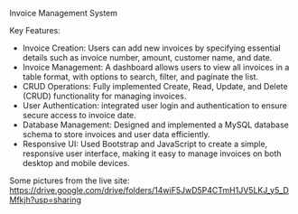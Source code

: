 Invoice Management System


Key Features:
- Invoice Creation: Users can add new invoices by specifying essential details such as invoice number, amount, customer name, and date.
- Invoice Management: A dashboard allows users to view all invoices in a table format, with options to search, filter, and paginate the list.
- CRUD Operations: Fully implemented Create, Read, Update, and Delete (CRUD) functionality for managing invoices.
- User Authentication: integrated user login and authentication to ensure secure access to invoice date.
- Database Management: Designed and implemented a MySQL database schema to store invoices and user data efficiently.
- Responsive UI: Used Bootstrap and JavaScript to create a simple, responsive user interface, making it easy to manage invoices on both desktop and mobile devices.

Some pictures from the live site:
https://drive.google.com/drive/folders/14wiF5JwD5P4CTmH1JV5LKJ_y5_DMfkjh?usp=sharing
